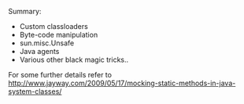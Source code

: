 Summary:

  * Custom classloaders
  * Byte-code manipulation
  * sun.misc.Unsafe
  * Java agents
  * Various other black magic tricks..

For some further details refer to http://www.jayway.com/2009/05/17/mocking-static-methods-in-java-system-classes/